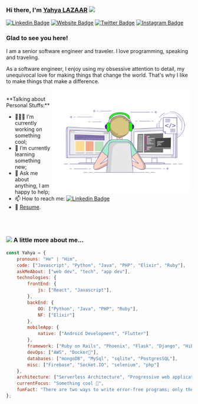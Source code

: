 ### Hi there, I'm <a href="https://yahyalazaar.me" target="_blank">Yahya LAZAAR</a> <img src="https://media.giphy.com/media/hvRJCLFzcasrR4ia7z/giphy.gif" width="25px">

[![Linkedin Badge](https://img.shields.io/badge/-LinkedIn-0e76a8?style=flat-square&logo=Linkedin&logoColor=white)](https://linkedin.com/in/yahyalazaar)
[![Website Badge](https://img.shields.io/badge/Website-3b5998?style=flat-square&logo=google-chrome&logoColor=white)](https://yahyalazaar.me)
[![Twitter Badge](https://img.shields.io/badge/-Twitter-00acee?style=flat-square&logo=Twitter&logoColor=white)](https://twitter.com/yahyalazaar)
[![Instagram Badge](https://img.shields.io/badge/-Instagram-e4405f?style=flat-square&logo=Instagram&logoColor=white)](https://instagram.com/yahyalazaar/)

### Glad to see you here! &nbsp;

I am a senior software engineer and traveler. I love programming, speaking and traveling.

As a software engineer, I enjoy using my obsessive attention to detail, my unequivocal love for making things that change the world. That's why I like to make things that make a difference.

<img align="right" alt="GIF" src="/img/coding.gif?raw=true" width="380" height="280" />
  
</br>
**Talking about Personal Stuffs:**

- 👨🏻‍💻 I’m currently working on something cool;
- 🚀 I’m currently learning something new;
- 💬 Ask me about anything, I am happy to help;
- 📫 How to reach me: [![Linkedin Badge](https://img.shields.io/badge/-LinkedIn-0e76a8?style=flat-square&logo=Linkedin&logoColor=white)](https://linkedin.com/in/yahyalazaar)
- 📝 [Resume](#).

</br></br>

### <img src="https://media.giphy.com/media/VgCDAzcKvsR6OM0uWg/giphy.gif" width="50"> A little more about me...  

```javascript
const Yahya = {
    pronouns: "He" | "Him",
    code: ["Javascript", "Python", "Java", "PHP", "Elixir", "Ruby"],
    askMeAbout: ["web dev", "tech", "app dev"],
    technologies: {
        frontEnd: {
            js: ["React", "Javascript"],
        },
        backEnd: {
            OO: ["Python", "Java", "PHP", "Ruby"],
            NF: ["Elixir"]
        },
        mobileApp: {
            native: ["Android Development", "Flutter"]
        },
        framework: ["Ruby on Rails", "Phoenix", "Flask", "Django", "Hibernate/Springboot"],
        devOps: ["AWS", "Docker🐳"],
        databases: ["mongoDB", "MySql", "sqlite", "PostgresSQL"],
        misc: ["Firebase", "Socket.IO", "selenium", "php"]
    },
    architecture: ["Serverless Architecture", "Progressive web applications", "Single page applications"],
    currentFocus: "Something cool 👀",
    funFact: "There are two ways to write error-free programs; only the third one works"
};
```



